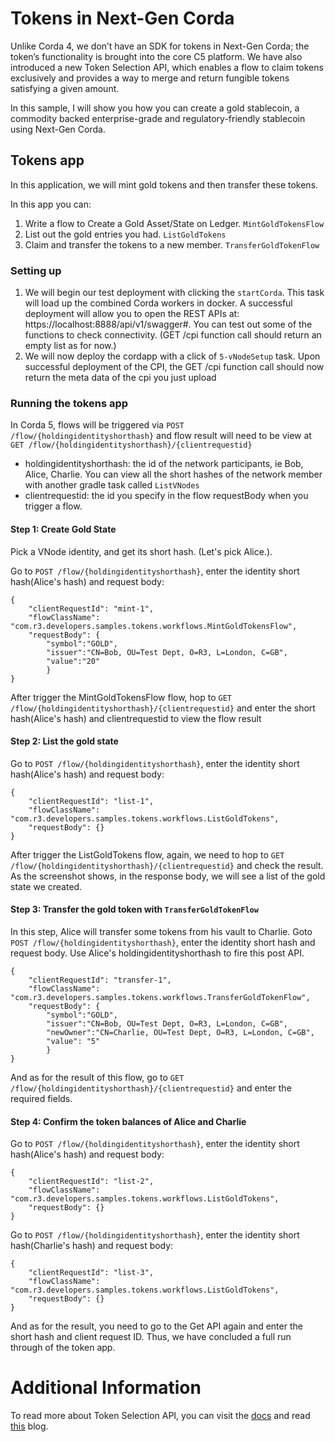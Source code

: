 # Tokens in Next-Gen Corda

Unlike Corda 4, we don’t have an SDK for tokens in Next-Gen Corda;
the token’s functionality is brought into the core C5 platform.
We have also introduced a new Token Selection API, which enables a flow to claim
tokens exclusively and provides a way to merge and return fungible tokens satisfying a given amount.

In this sample, I will show you how you can create a gold stablecoin,
a commodity backed enterprise-grade and regulatory-friendly stablecoin
using Next-Gen Corda.

## Tokens app
In this application, we will mint gold tokens and then transfer these tokens.

In this app you can:
1. Write a flow to Create a Gold Asset/State on Ledger. `MintGoldTokensFlow`
2. List out the gold entries you had. `ListGoldTokens`
4. Claim and transfer the tokens to a new member. `TransferGoldTokenFlow`

### Setting up

1. We will begin our test deployment with clicking the `startCorda`. This task will load up the combined Corda workers in docker.
   A successful deployment will allow you to open the REST APIs at: https://localhost:8888/api/v1/swagger#. You can test out some of the
   functions to check connectivity. (GET /cpi function call should return an empty list as for now.)
2. We will now deploy the cordapp with a click of `5-vNodeSetup` task. Upon successful deployment of the CPI, the GET /cpi function call should now return the meta data of the cpi you just upload

### Running the tokens app

In Corda 5, flows will be triggered via `POST /flow/{holdingidentityshorthash}` and flow result will need to be view at `GET /flow/{holdingidentityshorthash}/{clientrequestid}`
* holdingidentityshorthash: the id of the network participants, ie Bob, Alice, Charlie. You can view all the short hashes of the network member with another gradle task called `ListVNodes`
* clientrequestid: the id you specify in the flow requestBody when you trigger a flow.

#### Step 1: Create Gold State
Pick a VNode identity, and get its short hash. (Let's pick Alice.).

Go to `POST /flow/{holdingidentityshorthash}`, enter the identity short hash(Alice's hash) and request body:
```
{
    "clientRequestId": "mint-1",
    "flowClassName": "com.r3.developers.samples.tokens.workflows.MintGoldTokensFlow",
    "requestBody": {
        "symbol":"GOLD",
        "issuer":"CN=Bob, OU=Test Dept, O=R3, L=London, C=GB",
        "value":"20"
        }
}
```

After trigger the MintGoldTokensFlow flow, hop to `GET /flow/{holdingidentityshorthash}/{clientrequestid}` and enter the short hash(Alice's hash) and clientrequestid to view the flow result

#### Step 2: List the gold state
Go to `POST /flow/{holdingidentityshorthash}`, enter the identity short hash(Alice's hash) and request body:
```
{
    "clientRequestId": "list-1",
    "flowClassName": "com.r3.developers.samples.tokens.workflows.ListGoldTokens",
    "requestBody": {}
}
```
After trigger the ListGoldTokens flow, again, we need to hop to `GET /flow/{holdingidentityshorthash}/{clientrequestid}`
and check the result.
As the screenshot shows, in the response body, we will see a list of the gold state we created.

#### Step 3: Transfer the gold token with `TransferGoldTokenFlow`
In this step, Alice will transfer some tokens from his vault to Charlie.
Goto `POST /flow/{holdingidentityshorthash}`, enter the identity short hash and request body.
Use Alice's holdingidentityshorthash to fire this post API.
```
{
    "clientRequestId": "transfer-1",
    "flowClassName": "com.r3.developers.samples.tokens.workflows.TransferGoldTokenFlow",
    "requestBody": {
        "symbol":"GOLD",
        "issuer":"CN=Bob, OU=Test Dept, O=R3, L=London, C=GB",
        "newOwner":"CN=Charlie, OU=Test Dept, O=R3, L=London, C=GB",
        "value": "5"
        }
}
```
And as for the result of this flow, go to `GET /flow/{holdingidentityshorthash}/{clientrequestid}` and enter the required fields.

#### Step 4: Confirm the token balances of Alice and Charlie
Go to `POST /flow/{holdingidentityshorthash}`, enter the identity short hash(Alice's hash) and request body:
```
{
    "clientRequestId": "list-2",
    "flowClassName": "com.r3.developers.samples.tokens.workflows.ListGoldTokens",
    "requestBody": {}
}
```
Go to `POST /flow/{holdingidentityshorthash}`, enter the identity short hash(Charlie's hash) and request body:
```
{
    "clientRequestId": "list-3",
    "flowClassName": "com.r3.developers.samples.tokens.workflows.ListGoldTokens",
    "requestBody": {}
}
```

And as for the result, you need to go to the Get API again and enter the short hash and client request ID.
Thus, we have concluded a full run through of the token app.


# Additional Information

To read more about Token Selection API, you can visit the [docs](https://docs.r3.com/en/platform/corda/5.0-beta/developing/api/api-ledger-token-selection.html#tokens) and
read [this](https://r3-cev.atlassian.net/wiki/spaces/DR/pages/4435017960/Shiny+tokens+in+Next-Gen+Corda) blog.